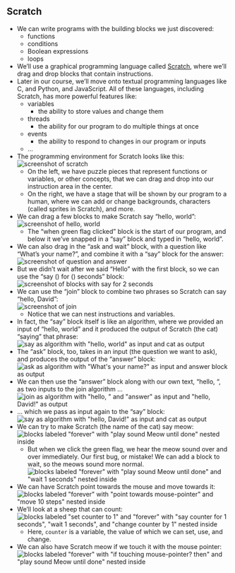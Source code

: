 Scratch
-------

*   We can write programs with the building blocks we just discovered:
    *   functions
    *   conditions
    *   Boolean expressions
    *   loops
*   We’ll use a graphical programming language called [Scratch](https://scratch.mit.edu/), where we’ll drag and drop blocks that contain instructions.
*   Later in our course, we’ll move onto textual programming languages like C, and Python, and JavaScript. All of these languages, including Scratch, has more powerful features like:
    *   variables
        *   the ability to store values and change them
    *   threads
        *   the ability for our program to do multiple things at once
    *   events
        *   the ability to respond to changes in our program or inputs
    *   …
*   The programming environment for Scratch looks like this:  
    ![screenshot of scratch](https://cs50.harvard.edu/x/2020/notes/0/scratch.png)
    *   On the left, we have puzzle pieces that represent functions or variables, or other concepts, that we can drag and drop into our instruction area in the center.
    *   On the right, we have a stage that will be shown by our program to a human, where we can add or change backgrounds, characters (called sprites in Scratch), and more.
*   We can drag a few blocks to make Scratch say “hello, world”:  
    ![screenshot of hello, world](https://cs50.harvard.edu/x/2020/notes/0/hello_world.png)
    *   The “when green flag clicked” block is the start of our program, and below it we’ve snapped in a “say” block and typed in “hello, world”.
*   We can also drag in the “ask and wait” block, with a question like “What’s your name?”, and combine it with a “say” block for the answer:  
    ![screenshot of question and answer](https://cs50.harvard.edu/x/2020/notes/0/answer.png)
*   But we didn’t wait after we said “Hello” with the first block, so we can use the “say () for () seconds” block:  
    ![screenshot of blocks with say for 2 seconds](https://cs50.harvard.edu/x/2020/notes/0/wait.png)
*   We can use the “join” block to combine two phrases so Scratch can say “hello, David”:  
    ![screenshot of join](https://cs50.harvard.edu/x/2020/notes/0/join.png)
    *   Notice that we can nest instructions and variables.
*   In fact, the “say” block itself is like an algorithm, where we provided an input of “hello, world” and it produced the output of Scratch (the cat) “saying” that phrase:  
    ![say as algorithm with "hello, world" as input and cat as output](https://cs50.harvard.edu/x/2020/notes/0/say_algorithm.png)
*   The “ask” block, too, takes in an input (the question we want to ask), and produces the output of the “answer” block:  
    ![ask as algorithm with "What's your name?" as input and answer block as output](https://cs50.harvard.edu/x/2020/notes/0/ask_algorithm.png)
*   We can then use the “answer” block along with our own text, “hello, “, as two inputs to the join algorithm …  
    ![join as algorithm with "hello, " and "answer" as input and "hello, David!" as output](https://cs50.harvard.edu/x/2020/notes/0/join_algorithm.png)
*   … which we pass as input again to the “say” block:  
    ![say as algorithm with "hello, David!" as input and cat as output](https://cs50.harvard.edu/x/2020/notes/0/say_again.png)
*   We can try to make Scratch (the name of the cat) say meow:  
    ![blocks labeled "forever" with "play sound Meow until done" nested inside](https://cs50.harvard.edu/x/2020/notes/0/forever_meow.png)
    *   But when we click the green flag, we hear the meow sound over and over immediately. Our first bug, or mistake! We can add a block to wait, so the meows sound more normal.  
        ![blocks labeled "forever" with "play sound Meow until done" and "wait 1 seconds" nested inside](https://cs50.harvard.edu/x/2020/notes/0/forever_meow_wait.png)
*   We can have Scratch point towards the mouse and move towards it:  
    ![blocks labeled "forever" with "point towards mouse-pointer" and "move 10 steps" nested inside](https://cs50.harvard.edu/x/2020/notes/0/point_towards.png)
*   We’ll look at a sheep that can count:  
    ![blocks labeled "set counter to 1" and "forever" with "say counter for 1 seconds", "wait 1 seconds", and "change counter by 1" nested inside](https://cs50.harvard.edu/x/2020/notes/0/count.png)
    *   Here, `counter` is a variable, the value of which we can set, use, and change.
*   We can also have Scratch meow if we touch it with the mouse pointer:  
    ![blocks labeled "forever" with "if touching mouse-pointer? then" and "play sound Meow until done" nested inside](https://cs50.harvard.edu/x/2020/notes/0/pet0.png)